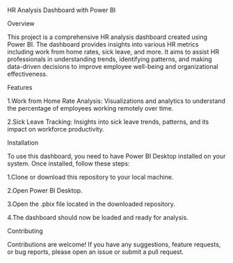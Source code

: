 HR Analysis Dashboard with Power BI

Overview

This project is a comprehensive HR analysis dashboard created using Power BI. The dashboard provides insights into various HR metrics including work from home rates, sick leave, and more. It aims to assist HR professionals in understanding trends, identifying patterns, and making data-driven decisions to improve employee well-being and organizational effectiveness.

Features

1.Work from Home Rate Analysis: Visualizations and analytics to understand the percentage of employees working remotely over time.

2.Sick Leave Tracking: Insights into sick leave trends, patterns, and its impact on workforce productivity.

Installation

To use this dashboard, you need to have Power BI Desktop installed on your system. Once installed, follow these steps:

1.Clone or download this repository to your local machine.

2.Open Power BI Desktop.

3.Open the .pbix file located in the downloaded repository.

4.The dashboard should now be loaded and ready for analysis.

Contributing

Contributions are welcome! If you have any suggestions, feature requests, or bug reports, please open an issue or submit a pull request.
